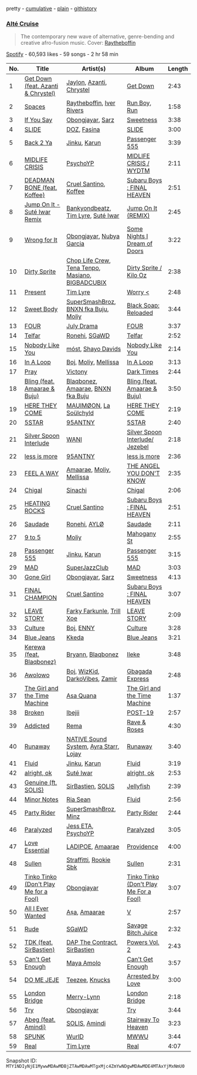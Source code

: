 pretty - [cumulative](/playlists/cumulative/37i9dQZF1DX5ja5oV6Kto0.md) - [plain](/playlists/plain/37i9dQZF1DX5ja5oV6Kto0) - [githistory](https://github.githistory.xyz/mackorone/spotify-playlist-archive/blob/main/playlists/plain/37i9dQZF1DX5ja5oV6Kto0)

### [Alté Cruise](https://open.spotify.com/playlist/37i9dQZF1DX5ja5oV6Kto0)

> The contemporary new wave of alternative, genre\-bending and creative afro\-fusion music\. Cover: <a href="https://open.spotify.com/artist/0Z7d6NoIt6baFGelxJyy1r?si=68MGqVm1StefOmjb8UJJCA"> Raytheboffin</a>

[Spotify](https://open.spotify.com/user/spotify) - 60,593 likes - 59 songs - 2 hr 58 min

| No. | Title | Artist(s) | Album | Length |
|---|---|---|---|---|
| 1 | [Get Down \(feat\. Azanti & Chrystel\)](https://open.spotify.com/track/6pvDq4tfrVMHpN1oYl6B6M) | [Jaylon](https://open.spotify.com/artist/0LPjWuF3g2DJwDODD5aGr4), [Azanti](https://open.spotify.com/artist/72JYdP98St11Hga6yN2PGl), [Chrystel](https://open.spotify.com/artist/256du56ykQ0aoQBdKFCDH0) | [Get Down](https://open.spotify.com/album/2LjsqVupASnDrP4ShBBotE) | 2:43 |
| 2 | [Spaces](https://open.spotify.com/track/39OoLE3Sme5QomMYe4PfoU) | [Raytheboffin](https://open.spotify.com/artist/0Z7d6NoIt6baFGelxJyy1r), [Iver Rivers](https://open.spotify.com/artist/2wlIW5379OPhXjPVdEl061) | [Run Boy, Run](https://open.spotify.com/album/1wDia3xzNcoGtQofuxPCD0) | 1:58 |
| 3 | [If You Say](https://open.spotify.com/track/0Gti54i0mUfipe9LQDsbGC) | [Obongjayar](https://open.spotify.com/artist/6l7R1jntPahGxwJt7Tky8h), [Sarz](https://open.spotify.com/artist/408vMm7y1227ASq7GmWygZ) | [Sweetness](https://open.spotify.com/album/12Z2vvO5UYrBygJEumBCXf) | 3:38 |
| 4 | [SLIDE](https://open.spotify.com/track/2weIRaWE3Wvi5Z21yw6CnW) | [DOZ](https://open.spotify.com/artist/6Fkfi6lZmhzNzeT19O9hiV), [Fasina](https://open.spotify.com/artist/46A6IKsvzRN2Y6QHLkHvmw) | [SLIDE](https://open.spotify.com/album/49HHmNM7qGqk5svKQtm5aL) | 3:00 |
| 5 | [Back 2 Ya](https://open.spotify.com/track/737wrM4gGWNlkQZRLQz541) | [Jinku](https://open.spotify.com/artist/3gkk18CqFxsmkZkGyYZKqo), [Karun](https://open.spotify.com/artist/50bljU0VZtp2E7nAFRy5pC) | [Passenger 555](https://open.spotify.com/album/3RxSYVzGWrUTxMXQKfdJyo) | 3:39 |
| 6 | [MIDLIFE CRISIS](https://open.spotify.com/track/1pVnCzZpNVODfXz3t4H9ub) | [PsychoYP](https://open.spotify.com/artist/4Hyl7QROvzELSzMO7OXdjr) | [MIDLIFE CRISIS / WYDTM](https://open.spotify.com/album/4zt5mhHF6V5xnA6kmHiTf0) | 2:11 |
| 7 | [DEADMAN BONE \(feat\. Koffee\)](https://open.spotify.com/track/1vq8fQ6GIdrys7zmZnQvUc) | [Cruel Santino](https://open.spotify.com/artist/15GgEOJiFyjQm4tZ4D7qih), [Koffee](https://open.spotify.com/artist/1gWjcmBsveEYMxOZ0VRi32) | [Subaru Boys : FINAL HEAVEN](https://open.spotify.com/album/0t69hftoCPq776cXlSpqFl) | 2:51 |
| 8 | [Jump On It \- Suté Iwar Remix](https://open.spotify.com/track/6lpkLT4vmzTAyDJA8SF5bF) | [Bankyondbeatz](https://open.spotify.com/artist/7DpKQ2Ynq3k9C1zgV8fxJV), [Tim Lyre](https://open.spotify.com/artist/4iYJ88IcQS4GFqLqWGE5yx), [Suté Iwar](https://open.spotify.com/artist/7MDpxR0Wzmqg7Ty7aJ77lu) | [Jump On It \(REMIX\)](https://open.spotify.com/album/3JI4J8tbDetUugD4Dn7CU8) | 2:45 |
| 9 | [Wrong for It](https://open.spotify.com/track/4kntTTVtSIfsTl1dEak3X7) | [Obongjayar](https://open.spotify.com/artist/6l7R1jntPahGxwJt7Tky8h), [Nubya Garcia](https://open.spotify.com/artist/6O5k8LLRfDK8v9jj1GazAQ) | [Some Nights I Dream of Doors](https://open.spotify.com/album/4b5bbOFp8eUd5QxQJ6jFs3) | 3:22 |
| 10 | [Dirty Sprite](https://open.spotify.com/track/3lahRXIZyf6sjIfPMPJNzA) | [Chop Life Crew](https://open.spotify.com/artist/3nqzRwaPGt1NTRCddyBgbx), [Tena Tenpo](https://open.spotify.com/artist/6t5xnCosOLmlmQG9ZqnUJN), [Masiano](https://open.spotify.com/artist/0wh9usKigmJMIpkosaQ5uF), [BIGBADCUBIX](https://open.spotify.com/artist/1GELLxVWAS9XreDsfkUd2y) | [Dirty Sprite / Kilo Oz](https://open.spotify.com/album/3FUpPUJ8acQLiJRo0sw1kN) | 2:38 |
| 11 | [Present](https://open.spotify.com/track/0qL6DFrJO5Ep1Q7wRjlpQE) | [Tim Lyre](https://open.spotify.com/artist/4iYJ88IcQS4GFqLqWGE5yx) | [Worry <](https://open.spotify.com/album/2a7v6mAjcRSKp5GVdhEW93) | 2:48 |
| 12 | [Sweet Body](https://open.spotify.com/track/75Za3XtZM0yLMLSWyAojAD) | [SuperSmashBroz](https://open.spotify.com/artist/4o05vkR7aQMnPRbAqVk13x), [BNXN fka Buju](https://open.spotify.com/artist/3zaDigUwjHvjOkSn0NDf9x), [Moliy](https://open.spotify.com/artist/2hVWBpjLW4Q7fboYz2pVYK) | [Black Soap: Reloaded](https://open.spotify.com/album/7BrLCeLG9bR2yMS9ibYVbM) | 3:44 |
| 13 | [FOUR](https://open.spotify.com/track/6XUDoc4d4VptM17H72yJru) | [July Drama](https://open.spotify.com/artist/2Z9yQD2e1QO2OGLgTyuoug) | [FOUR](https://open.spotify.com/album/2cFmmxso937CGNMaB8DLct) | 3:37 |
| 14 | [Telfar](https://open.spotify.com/track/5oM8mv00m1Q7T5o7msC72i) | [Ronehi](https://open.spotify.com/artist/41h99u87ioeyoCZh7XTshv), [SGaWD](https://open.spotify.com/artist/4ufHiOJK9tL0y3QfNwGJ6l) | [Telfar](https://open.spotify.com/album/0AOYRGSe04kRMM1d2691cn) | 2:52 |
| 15 | [Nobody Like You](https://open.spotify.com/track/51HIK8KrvGlP0ibrOtjgbL) | [móst](https://open.spotify.com/artist/66S3gR4KK28YJ4X45xNdRp), [Shayo Davids](https://open.spotify.com/artist/5iq9xZgHRSltyOnP0ag1X9) | [Nobody Like You](https://open.spotify.com/album/7pMnBN0NUqsdOCl8bejYkV) | 2:14 |
| 16 | [In A Loop](https://open.spotify.com/track/1fwPHJhjIKSqOnbXVSEoF2) | [Boj](https://open.spotify.com/artist/4qYpTEJThZ8FC8KzyFrSWW), [Moliy](https://open.spotify.com/artist/2hVWBpjLW4Q7fboYz2pVYK), [Mellissa](https://open.spotify.com/artist/30OlnKlh10yCfIuAWBmBkW) | [In A Loop](https://open.spotify.com/album/4RNLtG8d1fQp2yUTiVBS9a) | 3:13 |
| 17 | [Pray](https://open.spotify.com/track/4JfsvpTMSYW9bU97A4PiGa) | [Victony](https://open.spotify.com/artist/1E5hfn5BduN2nnoZCJmUVG) | [Dark Times](https://open.spotify.com/album/0WkNcmW479lQP6CjeqGE7M) | 2:44 |
| 18 | [Bling \(feat\. Amaarae & Buju\)](https://open.spotify.com/track/5w5RWZCayZmDQ2sIq4xnzb) | [Blaqbonez](https://open.spotify.com/artist/12kjvw4e3gLp6qVHO65n7W), [Amaarae](https://open.spotify.com/artist/21UPYSRWFKwtqvSAnFnSvS), [BNXN fka Buju](https://open.spotify.com/artist/3zaDigUwjHvjOkSn0NDf9x) | [Bling \(feat\. Amaarae & Buju\)](https://open.spotify.com/album/3FBwuaDksx69N9qzYb3m8N) | 3:50 |
| 19 | [HERE THEY COME](https://open.spotify.com/track/5H5eCRqsbOq8BlXgqjXJbu) | [MAUIMØON](https://open.spotify.com/artist/6YrLXeCHt4gjrGx6cLCd4b), [La Soülchyld](https://open.spotify.com/artist/22kR1CajfNQ3ZmPcjKATyV) | [HERE THEY COME](https://open.spotify.com/album/6F7eC5DNJNyX0wsy3Ll7IR) | 2:19 |
| 20 | [5STAR](https://open.spotify.com/track/2SbUl2NjInfY4DyeEzZS7d) | [95ANTNY](https://open.spotify.com/artist/6PQLGYWDUljiFCQlltL4Cw) | [5STAR](https://open.spotify.com/album/6AyJAGUMwWM0jNmZiLvP8R) | 2:40 |
| 21 | [Silver Spoon Interlude](https://open.spotify.com/track/1lB32vlcLZhXtqZbaIgdz0) | [WANI](https://open.spotify.com/artist/52sXq7h0dM2d4zh1lpFRxt) | [Silver Spoon Interlude/ Jezebel](https://open.spotify.com/album/7dKn566TDdomhx9ztHIszj) | 2:18 |
| 22 | [less is more](https://open.spotify.com/track/6PSivAJERaHuvJqOaJ2XYh) | [95ANTNY](https://open.spotify.com/artist/6PQLGYWDUljiFCQlltL4Cw) | [less is more](https://open.spotify.com/album/2YRR2wZ8cz6nDHeUUfW5BI) | 2:36 |
| 23 | [FEEL A WAY](https://open.spotify.com/track/1GqEu4nDrzncKDnBaf7FKs) | [Amaarae](https://open.spotify.com/artist/21UPYSRWFKwtqvSAnFnSvS), [Moliy](https://open.spotify.com/artist/2hVWBpjLW4Q7fboYz2pVYK), [Mellissa](https://open.spotify.com/artist/30OlnKlh10yCfIuAWBmBkW) | [THE ANGEL YOU DON'T KNOW](https://open.spotify.com/album/1cceIhCQ8R79pwy8jbZFqE) | 2:35 |
| 24 | [Chigal](https://open.spotify.com/track/4EVzgtfcg5kMEnKEpDv2bL) | [Sinachi](https://open.spotify.com/artist/3Oo9PudiVUZjuCdJBBn4si) | [Chigal](https://open.spotify.com/album/48unx5t6zGTXFtMDhElQIK) | 2:06 |
| 25 | [HEATING ROCKS](https://open.spotify.com/track/3mL1frnTR0o83A3viBbIX8) | [Cruel Santino](https://open.spotify.com/artist/15GgEOJiFyjQm4tZ4D7qih) | [Subaru Boys : FINAL HEAVEN](https://open.spotify.com/album/0t69hftoCPq776cXlSpqFl) | 2:51 |
| 26 | [Saudade](https://open.spotify.com/track/719tWjaCn54N9rCD8tgtDG) | [Ronehi](https://open.spotify.com/artist/41h99u87ioeyoCZh7XTshv), [AYLØ](https://open.spotify.com/artist/3KIiecqeFZHnbLK2MeagZd) | [Saudade](https://open.spotify.com/album/49NEv35Vtyq3x1VKO8vszr) | 2:11 |
| 27 | [9 to 5](https://open.spotify.com/track/72BaHgyd5Zfp1NfDNbkgKp) | [Moliy](https://open.spotify.com/artist/2hVWBpjLW4Q7fboYz2pVYK) | [Mahogany St](https://open.spotify.com/album/6abagto1R8w0tTgUCnDY2d) | 2:55 |
| 28 | [Passenger 555](https://open.spotify.com/track/1uzIRwVybr2mBvJSnQItnQ) | [Jinku](https://open.spotify.com/artist/3gkk18CqFxsmkZkGyYZKqo), [Karun](https://open.spotify.com/artist/50bljU0VZtp2E7nAFRy5pC) | [Passenger 555](https://open.spotify.com/album/5kvhkBw0dqS3hAcpTblmKS) | 3:15 |
| 29 | [MAD](https://open.spotify.com/track/1ozrsYUgNJxFjYQ56uMCJU) | [SuperJazzClub](https://open.spotify.com/artist/5CINjDZoikcuTmtw3wgPfp) | [MAD](https://open.spotify.com/album/3sLSczzqvkRNRtcK9AH7Ei) | 3:03 |
| 30 | [Gone Girl](https://open.spotify.com/track/5InfSqyrnWkRMvrynG52I6) | [Obongjayar](https://open.spotify.com/artist/6l7R1jntPahGxwJt7Tky8h), [Sarz](https://open.spotify.com/artist/408vMm7y1227ASq7GmWygZ) | [Sweetness](https://open.spotify.com/album/4LIZDD51I8rr6OpdEX7S9a) | 4:13 |
| 31 | [FINAL CHAMPION](https://open.spotify.com/track/3glpc7pE2ARlH1rnCxNohE) | [Cruel Santino](https://open.spotify.com/artist/15GgEOJiFyjQm4tZ4D7qih) | [Subaru Boys : FINAL HEAVEN](https://open.spotify.com/album/0t69hftoCPq776cXlSpqFl) | 3:07 |
| 32 | [LEAVE STORY](https://open.spotify.com/track/1dnWTQ4xBq7G3o73sxSLCd) | [Farky Farkunle](https://open.spotify.com/artist/75cgADDzuvcv2TBGqs9j2L), [Trill Xoe](https://open.spotify.com/artist/2sXZ11mv2mNOwcX9eInFXw) | [LEAVE STORY](https://open.spotify.com/album/6ymlOVf9UNYvqtD5wT4oie) | 2:09 |
| 33 | [Culture](https://open.spotify.com/track/57o2d5ejkTbNMrgoraDkOJ) | [Boj](https://open.spotify.com/artist/4qYpTEJThZ8FC8KzyFrSWW), [ENNY](https://open.spotify.com/artist/3qEnCAnX23lvoxZYtBiPgL) | [Culture](https://open.spotify.com/album/20rCv5TASuxaLAgd8Icw1V) | 3:28 |
| 34 | [Blue Jeans](https://open.spotify.com/track/2SBbSARJnTMcW6fVkYUd14) | [Kkeda](https://open.spotify.com/artist/0seIm2Vmyh7V7oqRX2uZtC) | [Blue Jeans](https://open.spotify.com/album/06vQ9ZXJ9579UjivbiOSmU) | 3:21 |
| 35 | [Kerewa \(feat\. Blaqbonez\)](https://open.spotify.com/track/5BeGPJdDixrxEDpY2NaZ0Z) | [Bryann](https://open.spotify.com/artist/1S7tYUIXPaaRJSFhXSJn19), [Blaqbonez](https://open.spotify.com/artist/12kjvw4e3gLp6qVHO65n7W) | [Ileke](https://open.spotify.com/album/1I6GnLLD7UEjZfEdGSxA3s) | 3:48 |
| 36 | [Awolowo](https://open.spotify.com/track/33ZP3qMoSn7Qm8aJhGbPK0) | [Boj](https://open.spotify.com/artist/4qYpTEJThZ8FC8KzyFrSWW), [WizKid](https://open.spotify.com/artist/3tVQdUvClmAT7URs9V3rsp), [DarkoVibes](https://open.spotify.com/artist/5a3kizlLAxR0P6qZEti8T8), [Zamir](https://open.spotify.com/artist/17AnjHQ3k75QgyzY97V15q) | [Gbagada Express](https://open.spotify.com/album/71t8ET4M40jagPMwWtGDAd) | 2:48 |
| 37 | [The Girl and the Time Machine](https://open.spotify.com/track/1d59d3DFywurMx6uBtlGu9) | [Asa Quana](https://open.spotify.com/artist/5bZxKABYkYmtKIh1f3us7m) | [The Girl and the Time Machine](https://open.spotify.com/album/4XsGm3iq4Bg2q6vTZ72lCF) | 1:37 |
| 38 | [Broken](https://open.spotify.com/track/6emc8ZxLfdSF86APJW1duQ) | [Ibejii](https://open.spotify.com/artist/2zxNSwGXJmWCHyoEDsl1j0) | [POST\-19](https://open.spotify.com/album/3N0aPdI9wrcHPiZ48zaaMc) | 2:57 |
| 39 | [Addicted](https://open.spotify.com/track/6QVx8qNSScVNwR5O7nNaUZ) | [Rema](https://open.spotify.com/artist/46pWGuE3dSwY3bMMXGBvVS) | [Rave & Roses](https://open.spotify.com/album/71S4BwV5E6Pwwz0ASZB7th) | 4:30 |
| 40 | [Runaway](https://open.spotify.com/track/4vHVukKtQOkJNX5TwjRaBm) | [NATIVE Sound System](https://open.spotify.com/artist/5Vug6iR3M9khAmBF8TL5fy), [Ayra Starr](https://open.spotify.com/artist/3ZpEKRjHaHANcpk10u6Ntq), [Lojay](https://open.spotify.com/artist/3ONGmday8YN8AkbsRk01iL) | [Runaway](https://open.spotify.com/album/2r1ln8Z5prTPO5qGQkBA4T) | 3:40 |
| 41 | [Fluid](https://open.spotify.com/track/6ujGeCDFqxkzyxLWlKFeGa) | [Jinku](https://open.spotify.com/artist/3gkk18CqFxsmkZkGyYZKqo), [Karun](https://open.spotify.com/artist/50bljU0VZtp2E7nAFRy5pC) | [Fluid](https://open.spotify.com/album/2Gl9K6erA2hugDhU1qqbUC) | 3:19 |
| 42 | [alright, ok](https://open.spotify.com/track/4Bp14ZatP44ZXsCjZ0iTjL) | [Suté Iwar](https://open.spotify.com/artist/7MDpxR0Wzmqg7Ty7aJ77lu) | [alright, ok](https://open.spotify.com/album/26biEQILFteBPAUgAeYxP7) | 2:53 |
| 43 | [Genuine \(ft\. SOLIS\)](https://open.spotify.com/track/46siAqYfYeT5fWHStdXN28) | [SirBastien](https://open.spotify.com/artist/4J3AoVEbI3WEaR8LHVAwRC), [SOLIS](https://open.spotify.com/artist/6Yv9GLPMVN1okoETQXHUAh) | [Jellyfish](https://open.spotify.com/album/4kLxWUzWC2ljw7QLHeWAUg) | 2:39 |
| 44 | [Minor Notes](https://open.spotify.com/track/0k94cHa9Zr8dLw6iCVw6d4) | [Ria Sean](https://open.spotify.com/artist/41fhfR098MSw8CTCFcr1od) | [Fluid](https://open.spotify.com/album/0q0jqTHpWYZIg0kYfTfXbB) | 2:56 |
| 45 | [Party Rider](https://open.spotify.com/track/3IxdNMA8CAdhUqzsKLVa0c) | [SuperSmashBroz](https://open.spotify.com/artist/4o05vkR7aQMnPRbAqVk13x), [Minz](https://open.spotify.com/artist/2XNwtpu314ZSFziTt0ZqZT) | [Party Rider](https://open.spotify.com/album/7N2GQlAimFSXCuKq5lhCE6) | 2:44 |
| 46 | [Paralyzed](https://open.spotify.com/track/732V635ubhdFoit9gXMJt1) | [Jess ETA](https://open.spotify.com/artist/0pl5KisZPcKHhrruuvFg3y), [PsychoYP](https://open.spotify.com/artist/4Hyl7QROvzELSzMO7OXdjr) | [Paralyzed](https://open.spotify.com/album/21FZqC9TeNYqgJJFEOMaRU) | 3:05 |
| 47 | [Love Essential](https://open.spotify.com/track/3QH5Rlesc32hP28jRmdMap) | [LADIPOE](https://open.spotify.com/artist/379IT6Szv0zgnw4xrdu4mu), [Amaarae](https://open.spotify.com/artist/21UPYSRWFKwtqvSAnFnSvS) | [Providence](https://open.spotify.com/album/6y0Jfh7dZgzKcxM2hP7PgF) | 4:00 |
| 48 | [Sullen](https://open.spotify.com/track/6KqN3qd3H0GILUSx3nA2rf) | [Straffitti](https://open.spotify.com/artist/4mCGYkTmNnEsnTrIr3atNB), [Rookie Sbk](https://open.spotify.com/artist/2ERDwX9D7OE26COqPqTPVa) | [Sullen](https://open.spotify.com/album/2tdjV7IB1SennbPDGjwGCu) | 2:31 |
| 49 | [Tinko Tinko \(Don't Play Me for a Fool\)](https://open.spotify.com/track/6f8pOnEswFwiU4FTcZicV6) | [Obongjayar](https://open.spotify.com/artist/6l7R1jntPahGxwJt7Tky8h) | [Tinko Tinko \(Don't Play Me For a Fool\)](https://open.spotify.com/album/2Dav0MhZTRuj13ZPSBYmtX) | 3:07 |
| 50 | [All I Ever Wanted](https://open.spotify.com/track/72CSCjFfMXe0PRJBioy7d0) | [Aṣa](https://open.spotify.com/artist/0upXUo04k4k8bGVSkmgrSc), [Amaarae](https://open.spotify.com/artist/21UPYSRWFKwtqvSAnFnSvS) | [V](https://open.spotify.com/album/5rvJ4cyNUU0jI9DF3r596d) | 2:57 |
| 51 | [Rude](https://open.spotify.com/track/7f83o6VIhOcIcHxzr7Cj4a) | [SGaWD](https://open.spotify.com/artist/4ufHiOJK9tL0y3QfNwGJ6l) | [Savage Bitch Juice](https://open.spotify.com/album/5la6d2QxYKs6N2KWDCNmhr) | 2:32 |
| 52 | [TDK \(feat\. SirBastien\)](https://open.spotify.com/track/3615rdkHPXPOOs1PFWd2ec) | [DAP The Contract](https://open.spotify.com/artist/12OwAxjoznv1QOdIGR9R73), [SirBastien](https://open.spotify.com/artist/4J3AoVEbI3WEaR8LHVAwRC) | [Powers Vol\. 2](https://open.spotify.com/album/4ujY9crqPurKAbu3ryYQJD) | 2:43 |
| 53 | [Can't Get Enough](https://open.spotify.com/track/553jHYX9KWMe4ww9XnQSb9) | [Maya Amolo](https://open.spotify.com/artist/6e6TdjEmxMCM5CFNrEfX3H) | [Can't Get Enough](https://open.spotify.com/album/7EHk9suPUmKdravDqbzrb2) | 3:57 |
| 54 | [DO ME JEJE](https://open.spotify.com/track/761wgf2fyosAixTxmR5dpZ) | [Teezee](https://open.spotify.com/artist/6qgNjbWXJ9mbqKwznBLj5B), [Knucks](https://open.spotify.com/artist/6W4vm8P3JFQboO4cvHeqaa) | [Arrested by Love](https://open.spotify.com/album/0zejTpsTCCZlAHUfdHyDQ8) | 3:00 |
| 55 | [London Bridge](https://open.spotify.com/track/5DyKBJH9Ycqhj9RNigfWCk) | [Merry\-Lynn](https://open.spotify.com/artist/5SX1BNsF4WtgumEhJ2B9o7) | [London Bridge](https://open.spotify.com/album/1kjV9FTE7BIzpfFW4Yp1fC) | 2:18 |
| 56 | [Try](https://open.spotify.com/track/4Zm8CIL9MxVyBQWSpLp5Ia) | [Obongjayar](https://open.spotify.com/artist/6l7R1jntPahGxwJt7Tky8h) | [Try](https://open.spotify.com/album/3txzhFYWBkCMkJR8dQcfe8) | 3:44 |
| 57 | [Abeg \(feat\. Amindi\)](https://open.spotify.com/track/4rRhOCXEvlQeMMLXDDigAP) | [SOLIS](https://open.spotify.com/artist/6Yv9GLPMVN1okoETQXHUAh), [Amindi](https://open.spotify.com/artist/1xQIR56DxgWYZPUvOLRIua) | [Stairway To Heaven](https://open.spotify.com/album/2gllP0wR0siE0NYM9U5Tjb) | 3:23 |
| 58 | [SPUNK](https://open.spotify.com/track/6CY2Bg6y16n0OZ3NBdEqFY) | [WurlD](https://open.spotify.com/artist/5x2vmU3Hj2Y66luW7c7vIn) | [MWWU](https://open.spotify.com/album/0NBaKfplyaTuveWlC1oB0z) | 3:44 |
| 59 | [Real](https://open.spotify.com/track/0cgIQxMjFoxP2lpV21f4RO) | [Tim Lyre](https://open.spotify.com/artist/4iYJ88IcQS4GFqLqWGE5yx) | [Real](https://open.spotify.com/album/1gyzgy5h5zBL4KlcKDTyX2) | 4:07 |

Snapshot ID: `MTY1NDIyNjE1MywwMDAwMDBjZTAwMDAwMTgxMjc4ZmYwNDgwMDAwMDE4MTAxYjMxNmU0`

